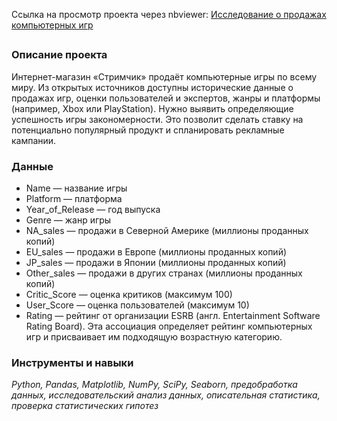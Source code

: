 Cсылка на просмотр проекта через nbviewer: [Исследование о продажах компьютерных игр](https://nbviewer.org/github/mariasaveleva/study-projects/blob/07f09ec9312468d92469a2df1ff841b1eb755150/project%20games/Исследование%20о%20компьютерных%20играх.ipynb)

##
### Описание проекта
Интернет-магазин «Стримчик» продаёт компьютерные игры по всему миру. Из открытых источников доступны исторические данные о продажах игр, оценки пользователей и экспертов, жанры и платформы (например, Xbox или PlayStation). Нужно выявить определяющие успешность игры закономерности. Это позволит сделать ставку на потенциально популярный продукт и спланировать рекламные кампании.

### Данные
- Name — название игры 
- Platform — платформа
- Year_of_Release — год выпуска
- Genre — жанр игры
- NA_sales — продажи в Северной Америке (миллионы проданных копий)
- EU_sales — продажи в Европе (миллионы проданных копий)
- JP_sales — продажи в Японии (миллионы проданных копий)
- Other_sales — продажи в других странах (миллионы проданных копий)
- Critic_Score — оценка критиков (максимум 100)
- User_Score — оценка пользователей (максимум 10)
- Rating — рейтинг от организации ESRB (англ. Entertainment Software Rating Board). Эта ассоциация определяет рейтинг компьютерных игр и присваивает им подходящую возрастную категорию.

### Инструменты и навыки
*Python, Pandas, Matplotlib, NumPy, SciPy, Seaborn, предобработка данных, исследовательский анализ данных, описательная статистика, проверка статистических гипотез*
